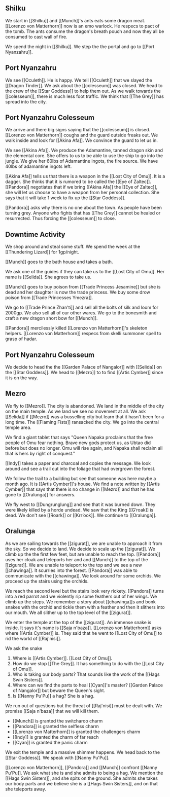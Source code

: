 ## Shilku

We start in [[Shilku]] and [[Munch]]'s ants eats some dragon meat. [[Lorenzo von Matterhorn]] now is an emo warlock. He respecs to pact of the tomb. The ants consume the dragon's breath pouch and now they all be consumed to cast wall of fire.

We spend the night in [[Shilku]]. We step the the portal and go to [[Port Nyanzahru]].

## Port Nyanzahru

We see [[Oculeth]]. He is happy. We tell [[Oculeth]] that we slayed the [[Dragon Tinder]]. We ask about the [[colesseum]] was closed. We head to the crew of the [[Star Goddess]] to help them out. As we walk towards the [[colesseum]], there is much less foot traffic. We think that [[The Grey]] has spread into the city. 

## Port Nyanzahru Colesseum

We arrive and there big signs saying that the [[colesseum]] is closed. [[Lorenzo von Matterhorn]] coughs and the guard outside freaks out. We walk inside and look for [[Akina Afa]]. We convince the guard to let us in.

We see [[Akina Afa]]. We produce the Adamantine, tanned dragon skin and the elemental core. She offers to us to be able to use the ship to go into the jungle. We give her 60lbs of Adamantine ingots, the fire source. We have 40lbs of adamantine ingots left. 

[[Akina Afa]] tells us that there is a weapon in the [[Lost City of Omu]]. It is a dagger. She thinks that it is rumored to be called the [[Eye of Zaltec]]. [[Pandora]] negotiates that if we bring [[Akina Afa]] the [[Eye of Zaltec]], she will let us choose to have a weapon from her personal collection. She says that it will take 1 week to fix up the [[Star Goddess]].

[[Pandora]] asks why there is no one about the town. As people have been turning grey. Anyone who fights that has [[The Grey]] cannot be healed or resurrected. Thus forcing the [[colesseum]] to close.

## Downtime Activity

We shop around and steal some stuff. We spend the week at the [[Thundering Lizard]] for 1gp/night.

[[Munch]] goes to the bath house and takes a bath.

We ask one of the guides if they can take us to the [[Lost City of Omu]]. Her name is [[Selida]]. She agrees to take us.

[[Munch]] goes to buy poison from [[Trade Princess Jesamine]] but she is dead and her daughter is now the trade princess. We buy some drow poison from  [[Trade Princesses Ymezra]].

We go to [[Trade Prince Zhan'ti]] and sell all the bolts of silk and loom for 2000gp. We also sell all of our other wares.  We go to the bonesmith and craft a new dragon short bow for [[Munch]].

[[Pandora]] mercilessly killed [[Lorenzo von Matterhorn]]'s skeleton helpers. [[Lorenzo von Matterhorn]] respecs from skelli summoner spell to grasp of hadar.

## Port Nyanzahru Colesseum

We decide to head the the [[Garden Palace of Nangalor]] with [[Selida]] on the [[Star Goddess]].  We head to [[Mezro]] to to find [[Artis Cymber]] since it is on the way.

## Mezro

We fly to [[Mezro]]. The city is abandoned. We land in the middle of the city on the main temple. As we land we see no movement at all. We ask [[Selida]] if [[Mezro]] was a busselling city but learn that it hasn't been for a long time. The [[Flaming Fists]] ransacked the city. We go into the central temple area.

We find a giant tablet that says "Queen Napaka proclaims that the free people of Omu fear nothing. Brave new gods protect us, as Ubtao did before but does no longer. Omu will rise again, and Napaka shall reclaim all that is hers by right of conquest."

[[Indy]] takes a paper and charcoal and copies the message. We look around and see a trail cut into the foliage that had overgrown the forest.

We follow the trail to a building but see that someone was here maybe a month ago. It is [[Artis Cymber]]'s house. We find a note written by [[Artis Cymber]] that says that there is no change in [[Mezro]] and that he has gone to [[Oralunga]] for answers.

We fly west to [[Dungrunglung]] and see that it was burned down. They were likely killed by a horde undead. We saw that the King [[G’roak]] is dead. We don't see [[Roark]] or [[Krr’ook]]. We continue to [[Oralunga]].

## Oralunga

As we are sailing towards the [[zigurat]], we are unable to approach it from the sky. So we decide to land. We decide to scale up the [[zigurat]]. We climb up the the first few feet, but are unable to reach the top. [[Pandora]] uses her cloak and teleports her and and [[Munch]] to the top of the [[zigurat]]. We are unable to teleport to the top and we see a new [[chawinga]]. It scurries into the forest. [[Pandora]] was able to communicate with the [[chawinga]]. We look around for some orchids. We proceed up the stairs using the orchids.

We reach the second level but the stairs look very rickety. [[Pandora]] turns into a red parrot and we violently rip some feathers out of her wings. We climb up the steps. We remember a story about [[chawinga]]s and bonk snakes with the orchid and tickle them with a feather and then it slithers into our mouth. We all slither up to the top level of the [[zigurat]].

We enter the temple at the top of the [[zigurat]]. An immense snake is inside. It says it's name is [[Saja n'baza]]. [[Lorenzo von Matterhorn]] asks where [[Artis Cymber]] is. They said that he went to [[Lost City of Omu]] to rid the world of [[Raj'nisi]]. 

We ask the snake

1. Where is [[Artis Cymber]]. [[Lost City of Omu]].
2. How do we stop [[The Grey]]. It has something to do with the [[Lost City of Omu]].
3. Who is taking our body parts? That sounds like the work of the [[Hags Swin Sisters]].
4. Where can we find the parts to heal [[Cyan]]'s master? [[Garden Palace of Nangalor]] but beware the Queen's sight.
5. Is [[Nanny Pu'Pu]] a hag? She is a hag.

We run out of questions but the threat of [[Raj'nisi]] must be dealt with. We promise [[Saja n'baza]] that we will kill them.

- [[Munch]] is granted the switcharoo charm
- [[Pandora]] is granted the selfless charm
- [[Lorenzo von Matterhorn]] is granted the challengers charm
- [[Indy]] is granted the charm of far reach
- [[Cyan]] is granted the panic charm

We exit the temple and a massive shimmer happens. We head back to the [[Star Goddess]]. We speak with [[Nanny Pu'Pu]].

[[Lorenzo von Matterhorn]], [[Pandora]] and [[Munch]] confront [[Nanny Pu'Pu]]. We ask what she is and she admits to being a hag. We mention the [[Hags Swin Sisters]], and she spits on the ground. She admits she takes our body parts and we believe she is a [[Hags Swin Sisters]], and on that she teleports away.